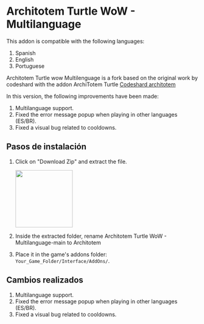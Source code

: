 # Architotem Turtle WoW - Multilanguage

This addon is compatible with the following languages:

1. Spanish
2. English
3. Portuguese

Architotem Turtle wow Multilenguage is a fork based on the original work by codeshard with the addon ArchiTotem Turtle [Codeshard architotem](https://github.com/codeshard/ArchiTotem)

In this version, the following improvements have been made:

1. Multilanguage support.
2. Fixed the error message popup when playing in other languages (ES/BR).
3. Fixed a visual bug related to cooldowns.



## Pasos de instalación
1. Click on "Download Zip" and extract the file.

   <img src="https://github.com/user-attachments/assets/d448633c-0624-4459-8e63-14798ba9c0c7" width="150" />
   
2. Inside the extracted folder, rename Architotem Turtle WoW - Multilanguage-main to Architotem
3. Place it in the game's addons folder:
   `Your_Game_Folder/Interface/AddOns/`.




## Cambios realizados

1. Multilanguage support.
2. Fixed the error message popup when playing in other languages (ES/BR).
3. Fixed a visual bug related to cooldowns.
